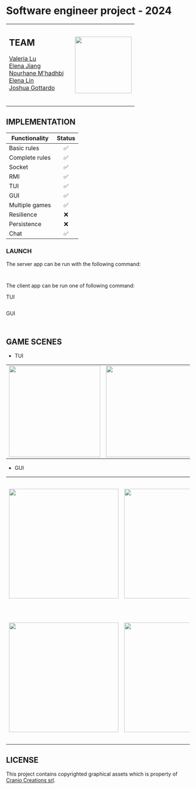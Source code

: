 # Software engineer project - 2024
<table>
<tr>
<td width="165">

## TEAM
<a href="https://github.com/lsy0000000">Valeria Lu</a> </br>
<a href="https://github.com/Jiang00001">Elena Jiang</a> </br>
<a href="https://github.com/nourmh21">Nourhane M'hadhbi</a></br>
<a href="https://github.com/ElenaLin31">Elena Lin</a></br>
<a href="https://github.com/joshuagottardo-polimi">Joshua Gottardo</a></br>
<br>
</td>

<td>

<img height="155" src="src/main/resources/readme/game_image_physical.jpg" width="auto"/></a>
</td>
</tr>
</table>

## IMPLEMENTATION 

| Functionality  | Status |
|----------------|:------:|
| Basic rules    |   ✅    |
| Complete rules |   ✅    | 
| Socket         |   ✅    | 
| RMI            |   ✅    |
| TUI            |   ✅    | 
| GUI            |   ✅    |
| Multiple games |   ✅    | 
| Resilience     |   ❌    |
| Persistence    |   ❌    |
| Chat           |   ✅    |

### LAUNCH

The server app can be run with the following command:
```shell
    
```
The client app can be run one of following command: <br>

TUI
```shell

```
GUI
```shell
    
```

## GAME SCENES
* TUI
<table>
<td><img width=250px; src="src/main/resources/readme/tui_home.png"></td>
<td><img width=250px; src="src/main/resources/readme/tui_board.png"></td>
</table>

* GUI
<table>
<td><img width=300px; src="src/main/resources/readme/Connection.png"></td>
<td><img width=300px; src="src/main/resources/readme/Login.png"></td>
<td rowspan="2"><img width=725px; src="src/main/resources/readme/InGame.png"></td>
<tr >
<td><img width=300px; src="src/main/resources/readme/Home.png"></td>
<td><img width=300px; src="src/main/resources/readme/Lobby.png"></td>
</tr>
</table>



## LICENSE

This project contains copyrighted graphical assets which is property of <a href = "https://www.craniocreations.it/prodotto/codex-naturalis">Cranio Creations srl</a>.

